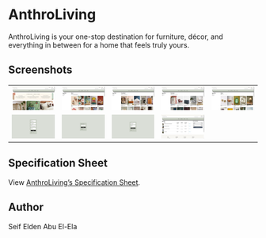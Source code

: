 # AnthroLiving

AnthroLiving is your one-stop destination for furniture, décor, and everything in between for a home that feels truly yours.

## Screenshots

<table>
  <tr>
    <td>
      <img src="Screenshots/1.png">
    </td>
    <td>
      <img src="Screenshots/2.png">
    </td>
    <td>
      <img src="Screenshots/3.png">
    </td>
    <td>
      <img src="Screenshots/4.png">
    </td>
    <td>
      <img src="Screenshots/5.png">
    </td>
  </tr>
  <tr>
    <td>
      <img src="Screenshots/6.png">
    </td>
    <td>
      <img src="Screenshots/7.png">
    </td>
    <td>
      <img src="Screenshots/8.png">
    </td>
    <td>
      <img src="Screenshots/9.png">
    </td>
  </tr>
</table>

## Specification Sheet

View <a href="Document/AnthroLiving’s Specification Sheet.pdf">AnthroLiving’s Specification Sheet</a>.

## Author

Seif Elden Abu El-Ela
